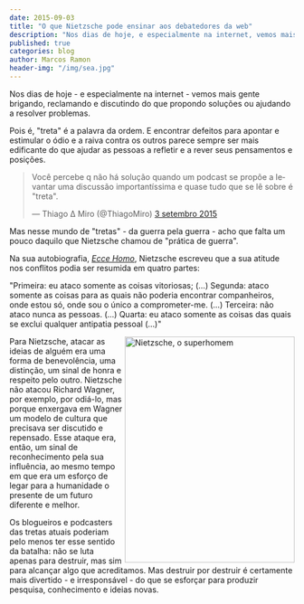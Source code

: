 ```yaml
---
date: 2015-09-03
title: "O que Nietzsche pode ensinar aos debatedores da web"
description: "Nos dias de hoje, e especialmente na internet, vemos mais gente brigando, reclamando e discutindo do que propondo soluções ou ajudando a resolver problemas."
published: true
categories: blog
author: Marcos Ramon
header-img: "/img/sea.jpg"
---
```


Nos dias de hoje - e especialmente na internet - vemos mais gente brigando, reclamando e discutindo do que propondo soluções ou ajudando a resolver problemas.

Pois é, "treta" é a palavra da ordem. E encontrar defeitos para apontar e estimular o ódio e a raiva contra os outros parece sempre ser mais edificante do que ajudar as pessoas a refletir e a rever seus pensamentos e posições.

<blockquote class="twitter-tweet" lang="pt"><p lang="pt" dir="ltr">Você percebe q não há solução quando um podcast se propõe a levantar uma discussão importantíssima e quase tudo que se lê sobre é &quot;treta&quot;.</p>&mdash; Thiago ∆ Miro (@ThiagoMiro) <a href="https://twitter.com/ThiagoMiro/status/639300885886185472">3 setembro 2015</a></blockquote>
<script async src="//platform.twitter.com/widgets.js" charset="utf-8"></script>

Mas nesse mundo de "tretas" - da guerra pela guerra - acho que falta um pouco daquilo que Nietzsche chamou de "prática de guerra".

Na sua autobiografia, *[Ecce Homo](http://www.skoob.com.br/ecce-homo-1736ed2355.html)*, Nietzsche escreveu que a sua atitude nos conflitos podia ser resumida em quatro partes:

"Primeira: eu ataco somente as coisas vitoriosas; (...) Segunda: ataco somente as coisas para as quais não poderia encontrar companheiros, onde estou só, onde sou o único a comprometer-me. (...) Terceira: não ataco nunca as pessoas. (...) Quarta: eu ataco somente as coisas das quais se exclui qualquer antipatia pessoal (...)"

<img src="https://dl.dropboxusercontent.com/u/49566417/blog/09_2015/nietzsche.jpg" alt="Nietzsche, o superhomem" height="400" width="300" align="right"> Para Nietzsche, atacar as ideias de alguém era uma forma de benevolência, uma distinção, um sinal de honra e respeito pelo outro. Nietzsche não atacou Richard Wagner, por exemplo, por odiá-lo, mas porque enxergava em Wagner um modelo de cultura que precisava ser discutido e repensado. Esse ataque era, então, um sinal de reconhecimento pela sua influência, ao mesmo tempo em que era um esforço de legar para a humanidade o presente de um futuro diferente e melhor.

Os blogueiros e podcasters das tretas atuais poderiam pelo menos ter esse sentido da batalha: não se luta apenas para destruir, mas sim para alcançar algo que acreditamos. Mas destruir por destruir é certamente mais divertido - e irresponsável - do que se esforçar para produzir pesquisa, conhecimento e ideias novas.

